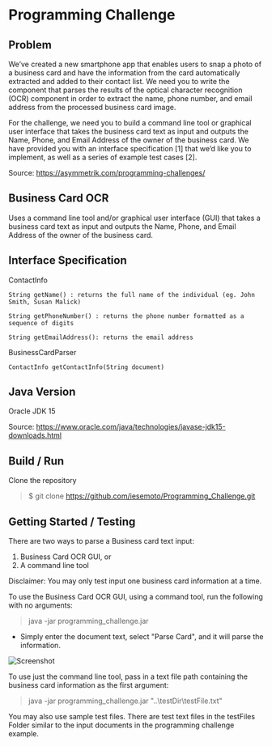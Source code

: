 # Programming Challenge

## Problem
We’ve created a new smartphone app that enables users to snap a photo of a business card and have the information from the card automatically extracted and added to their contact list. We need you to write the component that parses the results of the optical character recognition (OCR) component in order to extract the name, phone number, and email address from the processed business card image.

For the challenge, we need you to build a command line tool or graphical user interface that takes the business card text as input and outputs the Name, Phone, and Email Address of the owner of the business card. We have provided you with an interface specification [1] that we’d like you to implement, as well as a series of example test cases [2].

Source: https://asymmetrik.com/programming-challenges/

## Business Card OCR
Uses a command line tool and/or graphical user interface (GUI) that takes a business card text as input and outputs the Name, Phone, and Email Address of the owner of the business card.

## Interface Specification
ContactInfo

    String getName() : returns the full name of the individual (eg. John Smith, Susan Malick)

    String getPhoneNumber() : returns the phone number formatted as a sequence of digits

    String getEmailAddress(): returns the email address


BusinessCardParser

    ContactInfo getContactInfo(String document)

## Java Version
Oracle JDK 15

Source: https://www.oracle.com/java/technologies/javase-jdk15-downloads.html


## Build / Run
Clone the repository
> $ git clone https://github.com/iesemoto/Programming_Challenge.git

## Getting Started / Testing
There are two ways to parse a Business card text input: 
1. Business Card OCR GUI, or
2. A command line tool

Disclaimer: You may only test input one business card information at a time.

To use the Business Card OCR GUI, using a command tool, run the following with no arguments:

> java -jar programming_challenge.jar 

* Simply enter the document text, select "Parse Card", and it will parse the information.

![Screenshot](/blob/main/src/main/img/demo.PNG)

To use just the command line tool, pass in a text file path containing the business card information as the first argument:

> java -jar programming_challenge.jar  "..\testDir\testFile.txt"

You may also use sample test files. There are test text files in the testFiles Folder similar to the input documents in the programming challenge example. 













